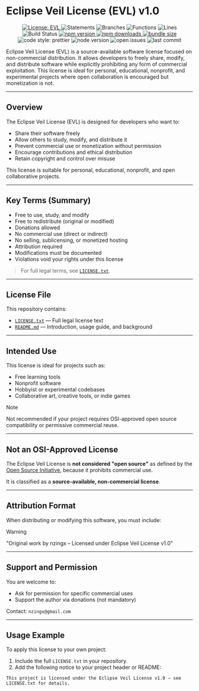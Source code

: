 # Eclipse Veil License (EVL) v1.0

<div align="center">

  <!-- Badge bar -->
  <p>
    <a href="./LICENSE.txt">
      <img alt="License: EVL" src="https://img.shields.io/badge/license-EVL-blueviolet">
    </a>
    <img alt="Statements" src="https://img.shields.io/badge/statements-53.3%25-yellow.svg">
    <img alt="Branches" src="https://img.shields.io/badge/branches-25%25-red.svg">
    <img alt="Functions" src="https://img.shields.io/badge/functions-75%25-yellowgreen.svg">
    <img alt="Lines" src="https://img.shields.io/badge/lines-53.3%25-yellow.svg">
    <img alt="Build Status" src="https://github.com/nzingx/eclipse-veil-license/actions/workflows/test.yml/badge.svg">
    <a href="https://www.npmjs.com/package/eclipse-veil-license">
      <img alt="npm version" src="https://img.shields.io/npm/v/eclipse-veil-license.svg">
    </a>
    <a href="https://www.npmjs.com/package/eclipse-veil-license">
      <img alt="npm downloads" src="https://img.shields.io/npm/dm/eclipse-veil-license.svg">
    </a>
    <a href="https://bundlephobia.com/package/eclipse-veil-license">
      <img alt="bundle size" src="https://img.shields.io/bundlephobia/minzip/eclipse-veil-license">
    </a>
    <img alt="code style: prettier" src="https://img.shields.io/badge/code_style-prettier-ff69b4.svg">
    <img alt="node version" src="https://img.shields.io/node/v/eclipse-veil-license">
    <img alt="open issues" src="https://img.shields.io/github/issues/nzingx/eclipse-veil-license">
    <img alt="last commit" src="https://img.shields.io/github/last-commit/nzingx/eclipse-veil-license">
  </p>

</div>



Eclipse Veil License (EVL) is a source-available software license focused on non-commercial distribution. It allows developers to freely share, modify, and distribute software while explicitly prohibiting any form of commercial exploitation. This license is ideal for personal, educational, nonprofit, and experimental projects where open collaboration is encouraged but monetization is not.

---

## Overview

The Eclipse Veil License (EVL) is designed for developers who want to:

- Share their software freely  
- Allow others to study, modify, and distribute it  
- Prevent commercial use or monetization without permission  
- Encourage contributions and ethical distribution  
- Retain copyright and control over misuse

This license is suitable for personal, educational, nonprofit, and open collaborative projects.

---

## Key Terms (Summary)

- Free to use, study, and modify  
- Free to redistribute (original or modified)  
- Donations allowed  
- No commercial use (direct or indirect)  
- No selling, sublicensing, or monetized hosting  
- Attribution required  
- Modifications must be documented  
- Violations void your rights under this license

> For full legal terms, see [`LICENSE.txt`](./LICENSE.txt).

---

## License File

This repository contains:

- [`LICENSE.txt`](./LICENSE.txt) — Full legal license text  
- [`README.md`](./README.md) — Introduction, usage guide, and background  

---

## Intended Use

This license is ideal for projects such as:

- Free learning tools  
- Nonprofit software  
- Hobbyist or experimental codebases  
- Collaborative art, creative tools, or indie games  

> [!NOTE]
> Not recommended if your project requires OSI-approved open source compatibility or permissive commercial reuse.

---

## Not an OSI-Approved License

The Eclipse Veil License is **not considered "open source"** as defined by the [Open Source Initiative](https://opensource.org/osd), because it prohibits commercial use.

It is classified as a **source-available, non-commercial license**.

---

## Attribution Format

When distributing or modifying this software, you must include:

> [!WARNING]
> "Original work by nzingx – Licensed under Eclipse Veil License v1.0"

---

## Support and Permission

You are welcome to:

- Ask for permission for specific commercial uses  
- Support the author via donations (not mandatory)  

Contact: `nzingx@gmail.com`

---

## Usage Example

To apply this license to your own project:

1. Include the full `LICENSE.txt` in your repository.  
2. Add the following notice to your project header or README:

```text
This project is licensed under the Eclipse Veil License v1.0 – see LICENSE.txt for details.
```